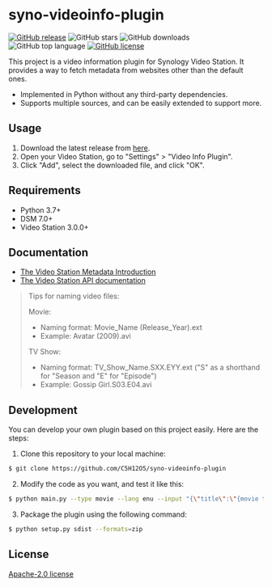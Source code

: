 # syno-videoinfo-plugin

[![GitHub release](https://img.shields.io/github/v/release/C5H12O5/syno-videoinfo-plugin?logo=github)](https://github.com/C5H12O5/syno-videoinfo-plugin/releases)
![GitHub stars](https://img.shields.io/github/stars/C5H12O5/syno-videoinfo-plugin?logo=github)
![GitHub downloads](https://img.shields.io/github/downloads/C5H12O5/syno-videoinfo-plugin/total?logo=github)
![GitHub top language](https://img.shields.io/github/languages/top/C5H12O5/syno-videoinfo-plugin)
[![GitHub license](https://img.shields.io/github/license/C5H12O5/syno-videoinfo-plugin)](LICENSE)

This project is a video information plugin for Synology Video Station. It provides a way to fetch metadata from websites
other than the default ones.

* Implemented in Python without any third-party dependencies.
* Supports multiple sources, and can be easily extended to support more.

## Usage

1. Download the latest release from [here](https://github.com/C5H12O5/syno-videoinfo-plugin/releases).
2. Open your Video Station, go to "Settings" > "Video Info Plugin".
3. Click "Add", select the downloaded file, and click "OK".

## Requirements

* Python 3.7+
* DSM 7.0+
* Video Station 3.0.0+

## Documentation

* [The Video Station Metadata Introduction](https://kb.synology.com/en-id/DSM/help/VideoStation/metadata?version=7)
* [The Video Station API documentation](https://download.synology.com/download/Document/Software/DeveloperGuide/Package/VideoStation/All/enu/Synology_Video_Station_API_enu.pdf)

> Tips for naming video files:
>
> Movie:
>
> * Naming format: Movie_Name (Release_Year).ext
> * Example: Avatar (2009).avi
>
> TV Show:
> * Naming format: TV_Show_Name.SXX.EYY.ext ("S" as a shorthand for "Season and "E" for "Episode")
> * Example: Gossip Girl.S03.E04.avi

## Development

You can develop your own plugin based on this project easily. Here are the steps:

1. Clone this repository to your local machine:

```sh
$ git clone https://github.com/C5H12O5/syno-videoinfo-plugin
```

2. Modify the code as you want, and test it like this:

```sh
$ python main.py --type movie --lang enu --input "{\"title\":\"{movie title}\"}" --limit 1
```

3. Package the plugin using the following command:

```sh
$ python setup.py sdist --formats=zip
```

## License

[Apache-2.0 license](LICENSE)